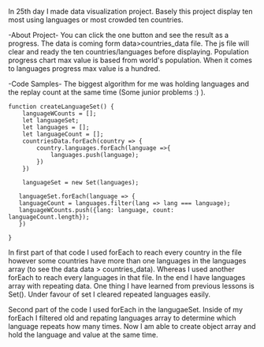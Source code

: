 <!-- <div align="center">
  <h1> 30 Days Of JavaScript: World Countries Data Visualization</h1>
  <a class="header-badge" target="_blank" href="https://www.linkedin.com/in/asabeneh/">
  <img src="https://img.shields.io/badge/style--5eba00.svg?label=LinkedIn&logo=linkedin&style=social">
  </a>
  <a class="header-badge" target="_blank" href="https://twitter.com/Asabeneh">
  <img alt="Twitter Follow" src="https://img.shields.io/twitter/follow/asabeneh?style=social">
  </a>

<sub>Author:
<a href="https://www.linkedin.com/in/asabeneh/" target="_blank">Asabeneh Yetayeh</a><br>
<small> January, 2020</small>
</sub>

</div>

[<< Day 24](../24_Day_Project_solar_system/24_day_project_solar_system.md) | [Day 26 >>](../26_Day_World_countries_data_visualization_2/26_day_world_countries_data_visualization_2.md)

![Thirty Days Of JavaScript](../images/banners/day_1_25.png)

- [Day 25](#day-25)
	- [Exercises](#exercises)
		- [Exercise: Level 1](#exercise-level-1)

# Day 25

## Exercises

### Exercise: Level 1

1. Visualize the ten most populated countries and the ten most spoken languages in the world using DOM(HTML, CSS, JS)

![Bar Graph](./../images/projects/dom_min_project_bar_graph_day_5.1.gif)

![Bar Graph](./../images/projects/dom_min_project_bar_graph_day_5.1.png)

🎉 CONGRATULATIONS ! 🎉

[<< Day 24](../24_Day_Project_soloar_system/24_day_project_soloar_system.md) | [Day 26 >>](../26_Day_World_countries_data_visualization_2/26_day_world_countries_data_visualization_2.md) -->

In 25th day I made data visualization project. Basely this project display ten most using languages or most crowded ten countries.

-About Project-
You can click the one button and see the result as a progress. The data is coming form data>countries_data file. The js file will clear and ready the ten countries/languages before displaying. Population progress chart max value is based from world's population. When it comes to languages progress max value is a hundred.

-Code Samples-
The biggest algorithm  for me was holding languages and the replay count at the same time (Some junior problems :) ).

```
function createLanguageSet() {
    languageWCounts = [];
    let languageSet;
    let languages = [];
    let languageCount = [];
    countriesData.forEach(country => {
        country.languages.forEach(language =>{
            languages.push(language);
        })
    })

    languageSet = new Set(languages);
    
   languageSet.forEach(language => {
   languageCount = languages.filter(lang => lang === language);
   languageWCounts.push({lang: language, count: languageCount.length});
   })
    
}
```

In first part of that code I used forEach to reach every country in the file however some countries have more than one languages in the languages array (to see the data data > countries_data). Whereas I used another forEach to reach every languages in that file. In the end I have languages array with repeating data. One thing I have learned from previous lessons is Set().
Under favour of set I cleared repeated languages easily.
  
Second part of the code I used forEach in the langugaeSet. Inside of my forEach I filtered old and repating languages array to determine which language repeats how many times. Now I am able to create object array and hold the language and value at the same time.
